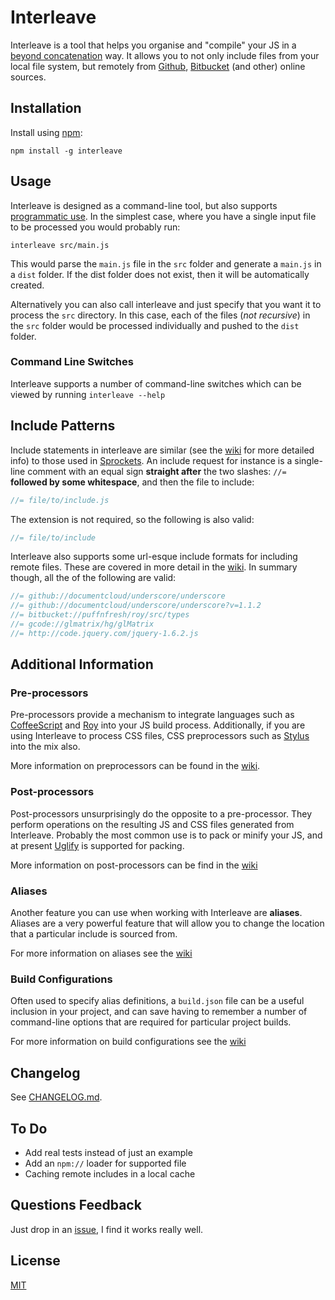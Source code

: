 # Interleave

Interleave is a tool that helps you organise and "compile" your JS in a [beyond concatenation](http://www.distractable.net/coding/javascript-builds-beyond-concatenation) way.  It allows you to not only include files from your local file system, but remotely from [Github](http://github.com/), [Bitbucket](http://bitbucket.org) (and other) online sources.

## Installation

Install using [npm](http://npmjs.org/):

`npm install -g interleave`

## Usage

Interleave is designed as a command-line tool, but also supports [programmatic use](https://github.com/DamonOehlman/interleave/wiki/Programmatic-Use).  In the simplest case, where you have a single input file to be processed you would probably run:

```
interleave src/main.js
```

This would parse the `main.js` file in the `src` folder and generate a `main.js` in a `dist` folder.  If the dist folder does not exist, then it will be automatically created.

Alternatively you can also call interleave and just specify that you want it to process the `src` directory.  In this case, each of the files (_not recursive_) in the `src` folder would be processed individually and pushed to the `dist` folder.

### Command Line Switches

Interleave supports a number of command-line switches which can be viewed by running `interleave --help`

## Include Patterns

Include statements in interleave are similar (see the [wiki](https://github.com/DamonOehlman/interleave/wiki/Include-Patterns) for more detailed info) to those used in [Sprockets](http://getsprockets.com/).  An include request for instance is a single-line comment with an equal sign __straight after__ the two slashes: `//=` __followed by some whitespace__, and then the file to include:

```js
//= file/to/include.js
```

The extension is not required, so the following is also valid:

```js
//= file/to/include
```

Interleave also supports some url-esque include formats for including remote files.  These are covered in more detail in the [wiki](https://github.com/DamonOehlman/interleave/wiki/Include-Patterns).  In summary though, all the of the following are valid:

```js
//= github://documentcloud/underscore/underscore
//= github://documentcloud/underscore/underscore?v=1.1.2
//= bitbucket://puffnfresh/roy/src/types
//= gcode://glmatrix/hg/glMatrix
//= http://code.jquery.com/jquery-1.6.2.js
```

## Additional Information

### Pre-processors

Pre-processors provide a mechanism to integrate languages such as [CoffeeScript](http://coffeescript.org) and [Roy](http://roy.brianmckenna.org/) into your JS build process.  Additionally, if you are using Interleave to process CSS files, CSS preprocessors such as [Stylus](http://learnboost.github.com/stylus/) into the mix also.

More information on preprocessors can be found in the [wiki](https://github.com/DamonOehlman/interleave/wiki/Preprocessors).

### Post-processors

Post-processors unsurprisingly do the opposite to a pre-processor.  They perform operations on the resulting JS and CSS files generated from Interleave.  Probably the most common use is to pack or minify your JS, and at present [Uglify](https://github.com/mishoo/UglifyJS) is supported for packing.

More information on post-processors can be find in the [wiki](https://github.com/DamonOehlman/interleave/wiki/Postprocessors)

### Aliases

Another feature you can use when working with Interleave are __aliases__.  Aliases are a very powerful feature that will allow you to change the location that a particular include is sourced from. 

For more information on aliases see the [wiki](https://github.com/DamonOehlman/interleave/wiki/Aliases)

### Build Configurations

Often used to specify alias definitions, a `build.json` file can be a useful inclusion in your project, and can save having to remember a number of command-line options that are required for particular project builds.

For more information on build configurations see the [wiki](https://github.com/DamonOehlman/interleave/wiki/Build-Configurations)

## Changelog

See [CHANGELOG.md](https://github.com/DamonOehlman/interleave/blob/master/CHANGELOG.md).

## To Do

- Add real tests instead of just an example
- Add an `npm://` loader for supported file
- Caching remote includes in a local cache

## Questions Feedback

Just drop in an [issue](https://github.com/DamonOehlman/interleave/issues), I find it works really well.

## License

[MIT](https://github.com/DamonOehlman/interleave/blob/master/LICENSE.md)